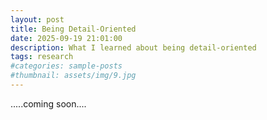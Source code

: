 ```yaml
---
layout: post
title: Being Detail-Oriented
date: 2025-09-19 21:01:00
description: What I learned about being detail-oriented
tags: research
#categories: sample-posts
#thumbnail: assets/img/9.jpg
---
```


.....coming soon....
